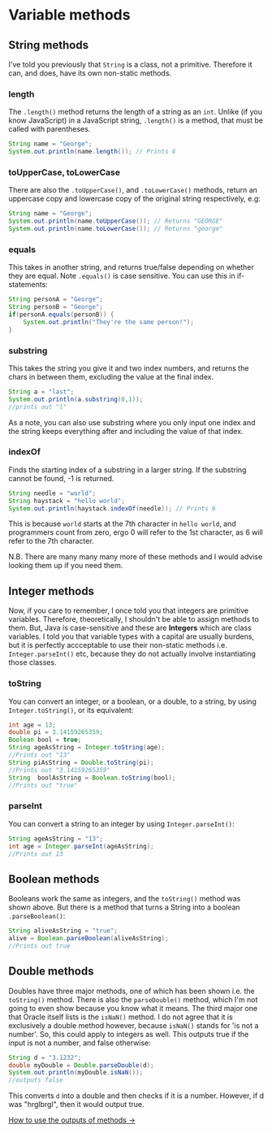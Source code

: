 Variable methods
===

## String methods
I've told you previously that `String` is a class, not a primitive. Therefore it can, and does, have its own non-static methods.

### length
The `.length()` method returns the length of a string as an `int`. Unlike (if you know JavaScript) in a JavaScript  string, `.length()` is a method, that must be called with parentheses.

```java
String name = "George";
System.out.println(name.length()); // Prints 6
```

### toUpperCase, toLowerCase
There are also the `.toUpperCase()`, and `.toLowerCase()` methods, return an uppercase copy and lowercase copy of the original string respectively, e.g:

```java
String name = "George";
System.out.println(name.toUpperCase()); // Returns "GEORGE"
System.out.println(name.toLowerCase()); // Returns "george"
```

### equals
This takes in another string, and returns true/false depending on whether they are equal. Note `.equals()` is case sensitive. You can use this in if-statements:

```java
String personA = "George";
String personB = "George";
if(personA.equals(personB)) {
	System.out.println("They're the same person!");
}
```

### substring
This takes the string you give it and two index numbers, and returns the chars in between them, excluding the value at the final index. 

```java
String a = "last";
System.out.println(a.substring(0,1));
//prints out "l"
```

As a note, you can also use substring where you only input one index and the string keeps everything after and including the value of that index.

### indexOf
Finds the starting index of a substring in a larger string. If the substring cannot be found, -1 is returned. 

```java
String needle = "world";
String haystack = "hello world";
System.out.println(haystack.indexOf(needle)); // Prints 6
```

This is because `world` starts at the 7th character in `hello world`, and programmers count from zero, ergo 0 will refer to the 1st character, as 6 will refer to the 7th character. 

N.B. There are many many many more of these methods and I would advise looking them up if you need them.

## Integer methods
Now, if you care to remember, I once told you that integers are primitive variables. Therefore, theoretically, I shouldn't be able to assign methods to them. But, Java is case-sensitive and these are **Integers** which are class variables. I told you that variable types with a capital are usually burdens, but it is perfectly accceptable to use their non-static methods i.e. `Integer.parseInt()` etc, because they do not actually involve instantiating those classes. 

### toString
You can convert an integer, or a boolean, or a double, to a string, by using `Integer.toString()`, or its equivalent:

```java
int age = 13;
double pi = 3.14159265359;
Boolean bool = true;
String ageAsString = Integer.toString(age);
//Prints out "13"
String piAsString = Double.toString(pi);
//Prints out "3.14159265359"
String  boolAsString = Boolean.toString(bool);
//Prints out "true"
```

### parseInt
You can convert a string to an integer by using `Integer.parseInt()`:

```java
String ageAsString = "13";
int age = Integer.parseInt(ageAsString);
//Prints out 13
```

## Boolean methods
Booleans work the same as integers, and the `toString()` method was shown above. But there is a method that turns a String into a boolean `.parseBoolean()`:

```java
String aliveAsString = "true";
alive = Boolean.parseBoolean(aliveAsString);
//Prints out true
```

## Double methods
Doubles have three major methods, one of which has been shown i.e. the `toString()` method. There is also the `parseDouble()` method, which I'm not going to even show because you know what it means. The third major one that Oracle itself lists is the `isNaN()` method. I do not agree that it is exclusively a double method however, because `isNaN()` stands for 'is not a number'. So, this could apply to integers as well. This outputs true if the input is not a number, and false otherwise:

```java
String d = "3.1232";
double myDouble = Double.parseDouble(d);
System.out.println(myDouble.isNaN());
//outputs false
```

This converts `d` into a double and then checks if it is a number. However, if d was "hrglbrgl", then it would output true.

[How to use the outputs of methods &rarr;](./Part-IV:-Returning-values.html)
